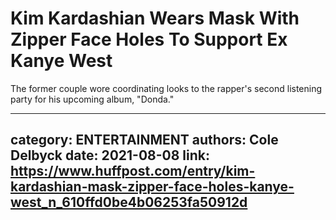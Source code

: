 # Kim Kardashian Wears Mask With Zipper Face Holes To Support Ex Kanye West

The former couple wore coordinating looks to the rapper's second listening party for his upcoming album, "Donda."

---
category: ENTERTAINMENT
authors: Cole Delbyck
date: 2021-08-08
link: https://www.huffpost.com/entry/kim-kardashian-mask-zipper-face-holes-kanye-west_n_610ffd0be4b06253fa50912d
---
